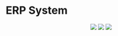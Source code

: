 # ERP System

<p align="center">
  <img src="https://github.com/m-dabrowsky/Java-Nauka/blob/main/AppStrefaKurs%C3%B3w/Praktyczny%20projekt/img/Screenshot_1.png" >
  <img src="https://github.com/m-dabrowsky/Java-Nauka/blob/main/AppStrefaKurs%C3%B3w/Praktyczny%20projekt/img/Screenshot_2.png" >
  <img src="https://github.com/m-dabrowsky/Java-Nauka/blob/main/AppStrefaKurs%C3%B3w/Praktyczny%20projekt/img/Screenshot_3.png" >
</p>



